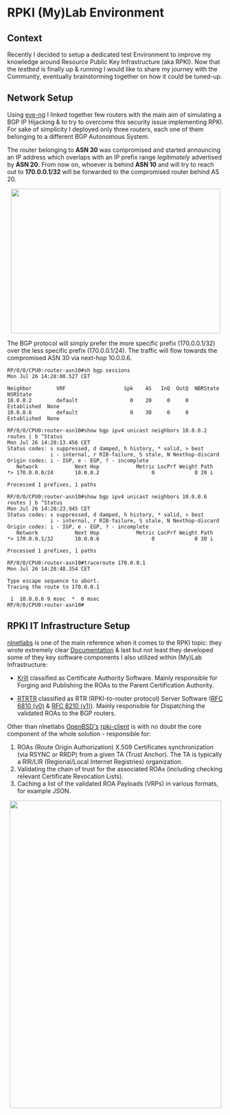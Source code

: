 # RPKI (My)Lab Environment

## Context 

Recently I decided to setup a dedicated test Environment to improve my knowledge around Resource Public Key Infrastructure (aka RPKI).
Now that the *testbed* is finally up & running I would like to share my journey with the Community, eventually brainstorming together on how it could be tuned-up.


## Network Setup

Using [eve-ng](https://www.eve-ng.net/) I linked together few routers with the main aim of simulating a BGP IP Hijacking & to try to overcome this security issue implementing RPKI.
For sake of simplicity I deployed only three routers, each one of them belonging to a different BGP Autonomous System. 

The router belonging to **ASN 30** was compromised and started announcing an IP address which overlaps with an IP prefix range *legitimately* advertised by **ASN 20**. From now on, 
whoever is behind **ASN 10** and will try to reach out to **170.0.0.1/32** will be forwarded to the compromised router behind AS 20.

<p align="center">
    <img src="https://db3pap005files.storage.live.com/y4mVB-sk-NEdqjSK0XtasBR6RUEv78ILsAQ0OjMGUSW3HrN0ekRjJnIEeyblR2gOwxMIq_5jG4Sc5ONTBVdAT8DbYdOu5Xxt8NWd-2NGQOYohuHNCOHOC9TpNp3fz4nOQrFk2SBhuVVoklRJlmFXptbRO0Sk0shVKl_OO3mYcGCCcog9KcE2W7nQBFZmj7W0F3f?width=487&height=337&cropmode=none" width="487" height="337" />
</p>

The BGP protocol will simply prefer the more specific prefix (170.0.0.1/32) over the less specific prefix (170.0.0.1/24). The traffic will flow towards the compromised ASN 30 via next-hop 10.0.0.6.

```
RP/0/0/CPU0:router-asn10#sh bgp sessions
Mon Jul 26 14:28:00.527 CET

Neighbor        VRF                   Spk    AS   InQ  OutQ  NBRState     NSRState
10.0.0.2        default                 0    20     0     0  Established  None
10.0.0.6        default                 0    30     0     0  Established  None

RP/0/0/CPU0:router-asn10#show bgp ipv4 unicast neighbors 10.0.0.2 routes | b ^Status
Mon Jul 26 14:28:13.456 CET
Status codes: s suppressed, d damped, h history, * valid, > best
              i - internal, r RIB-failure, S stale, N Nexthop-discard
Origin codes: i - IGP, e - EGP, ? - incomplete
   Network            Next Hop            Metric LocPrf Weight Path
*> 170.0.0.0/24       10.0.0.2                 0             0 20 i

Processed 1 prefixes, 1 paths

RP/0/0/CPU0:router-asn10#show bgp ipv4 unicast neighbors 10.0.0.6 routes | b ^Status
Mon Jul 26 14:28:23.945 CET
Status codes: s suppressed, d damped, h history, * valid, > best
              i - internal, r RIB-failure, S stale, N Nexthop-discard
Origin codes: i - IGP, e - EGP, ? - incomplete
   Network            Next Hop            Metric LocPrf Weight Path
*> 170.0.0.1/32       10.0.0.6                 0             0 30 i

Processed 1 prefixes, 1 paths

RP/0/0/CPU0:router-asn10#traceroute 170.0.0.1
Mon Jul 26 14:28:48.354 CET

Type escape sequence to abort.
Tracing the route to 170.0.0.1

 1  10.0.0.6 9 msec  *  0 msec 
RP/0/0/CPU0:router-asn10#

```

## RPKI IT Infrastructure Setup

[nlnetlabs](https://www.nlnetlabs.nl/) is one of the main reference when it comes to the RPKI topic: they wrote extremely clear [Documentation](https://rpki.readthedocs.io/) & last but not least 
they developed some of they key software components I also utilized within (My)Lab Infrastructure:

- [Krill](https://krill.docs.nlnetlabs.nl/) classified as Certificate Authority Software. Mainly responsible for Forging and Publishing the ROAs to the Parent Certification Authority.

- [RTRTR](https://rtrtr.docs.nlnetlabs.nl/) classified as RTR (RPKI-to-router protocol) Server Software ([RFC 6810 (v0)](https://tools.ietf.org/html/rfc6810.html) & [RFC 8210 (v1)](https://tools.ietf.org/html/rfc8210.html)).
Mainly responsible for Dispatching the validated ROAs to the BGP routers.

Other than nlnetlabs [OpenBSD's](https://www.openbsd.org) [rpki-client](https://www.rpki-client.org/) is with no doubt the core component of the whole solution - responsible for:

1. ROAs (Route Origin Authorization) X.509 Certificates synchronization (via RSYNC or RRDP) from a given TA (Trust Anchor). The TA is typically a RIR/LIR (Regional/Local Internet Registries) organization.
2. Validating the chain of trust for the associated ROAs (including checking relevant Certificate Revocation Lists).
3. Caching a list of the validated ROA Payloads (VRPs) in various formats, for example JSON.

<p align="center">
	<img src="https://db3pap005files.storage.live.com/y4mTPMo0mwmOqtt1qwXrckrvnUU1joUjU8Pqz6aVwvg_hDf5olmyXaOgE9Ed2xGTPM_bfIBiEW9WD_xE3MZXJFkPP90mMOw028DO7aifFZsyn2rwwO0tnhSSZj6rOpIb90hhZxlmR62DWBZipUE5XpeLDxAzkdqGbjv9wvdUCL1B8U2Rnw76pDtsUXDzLX_GV09?width=493&height=716&cropmode=none" width="493" height="716" />
</p>